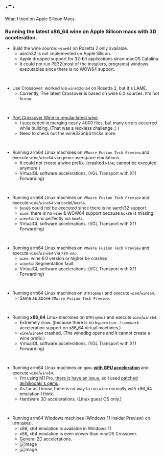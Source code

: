 # .-.
What I tried on Apple Silicon Macs.

### Running the latest x86_64 wine on Apple Silicon macs with 3D acceleration.

* Build the wine source: `wine64` on Rosetta 2 only available.
  - aarch32 is not implemented on Apple Silicon.
  - Apple dropped support for 32-bit applications since macOS Catalina.
  - It could not run PE32(most of the installers, programs) windows executables since there is no WOW64 support.
<br>

* Use Crossover: worked via `wine32on64` on Rosetta 2, but It's LAME.
  - Currently, The latest Crossover is based on wine 6.0 sources. It's not horny.
<br>

* [Port Crossover Wine to regular latest wine](https://github.com/CalicoCheese/wine-cx-port).
  - I succeeded in merging nearly 4000 files, but many errors occurred while building. (That was a reckless challenge ;) )
  - Need to check out the wine32on64 tricks more.
<br>

* Running arm64 Linux machines on `VMware Fusion Tech Preview` and execute `wine`/`wine64` via qemu-userspace emulations.
  - It could not create a wine prefix. (crashed `wine`, cannot be executed anymore.)
  - VirtualGL software accelerations. (VGL Transport with X11 Forwarding)
<br>

* Running arm64 Linux machines on `VMware Fusion Tech Preview` and execute `wine`/`wine64` via `box86`/`box64`.
  - `box86` could not be executed since there is no aarch32 support.
  - `wine`: there is no `wine` & WOW64 support because `box86` is missing.
  - `wine64`: runs perfectly via `box64`.
  - VirtualGL software accelerations. (VGL Transport with X11 Forwarding)
<br>

* Running arm64 Linux machines on `VMware Fusion Tech Preview` and execute `wine`/`wine64` via `FEX-emu`.
  - `wine`: wine 6.0 version or higher be crashed.
  - `wine64`: Segmentation fault.
  - VirtualGL software accelerations. (VGL Transport with X11 Forwarding)
<br>

* Running arm64 Linux machines on `UTM(qemu)` and execute `wine`/`wine64`.
   - Same as above `VMware Fusion Tech Preview`.
<br>

* Running **x86_64** Linux machines on `UTM(qemu)` and execute `wine`/`wine64`.
   - Extremely slow. (because there is no `hypervisor.framework` acceleration support on x86_64 virtual machines.)
   - `wine`/`wine64` crashed. (The winedbg opens and it cannot create a wine prefix.)
   - VirtualGL software accelerations. (VGL Transport with X11 Forwarding)
<br>

* Running arm64 Linux machines on `qemu` [**with GPU acceleration**](https://gist.github.com/akihikodaki/87df4149e7ca87f18dc56807ec5a1bc5) and execute `wine`/`wine64`.
   - I'm using M1 Pro, [there is have an issue](https://gist.github.com/akihikodaki/87df4149e7ca87f18dc56807ec5a1bc5?permalink_comment_id=4064827#gistcomment-4064827), so I used [patched akihikodaki's qemu](https://github.com/hurrhnn/qemu-hvf-patch/commit/8be614e0bb870121ddfbe2620b3e2871e03bb817).
   - As far as I know, there is no way to run `wine` normally with x86_64 emulation I think.
   - Hardware 3D accelerations. (Linux guest OS only.)
<br>

* Running arm64 Windows machines (Windows 11 Insider Preview) on `UTM(QEMU)`.
  - x86, x64 emulation is available in Windows 11.
  - x86, x64 emulation is even slower than macOS Crossover.
  - General 2D accelerations.
  - ![image](https://user-images.githubusercontent.com/40728528/161310330-8e6ae9e9-bdf6-480a-9020-25efdf5b861b.png)
  - ![image](https://user-images.githubusercontent.com/40728528/161308478-b5149675-9404-4848-8b81-838d7b3195d0.png)
<br>

